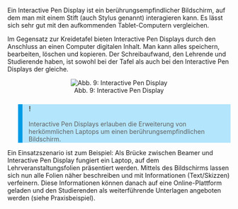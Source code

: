 <!-- filename: 12_Interactive_Pen_Display.md -->
<!-- title: Interactive Pen Display -->

Ein Interactive Pen Display ist ein berührungsempfindlicher Bildschirm, auf dem man mit einem Stift (auch Stylus genannt) interagieren kann. Es lässt sich sehr gut mit den aufkommenden Tablet-Computern vergleichen.

Im Gegensatz zur Kreidetafel bieten Interactive Pen Displays durch den Anschluss an einen Computer digitalen Inhalt. Man kann alles speichern, bearbeiten, löschen und kopieren. Der Schreibaufwand, den Lehrende und Studierende haben, ist sowohl bei der Tafel als auch bei den Interactive Pen Displays der gleiche.

<center><figure>
  <img src="https://raw.githubusercontent.com/ed-tech-at/L3T/refs/heads/main/03_Von_der_Kreidetafel_zum_Tablet/img/09_Interactive_Pen_Display.jpg" alt="Abb. 9: Interactive Pen Display">
  <figcaption>Abb. 9: Interactive Pen Display</figcaption>
</figure></center>


<blockquote style="background: #B3E5FC; border-left: 10px solid #039BE5">

### !

Interactive Pen Displays erlauben die Erweiterung von herkömmlichen Laptops um einen berührungsempfindlichen Bildschirm.

</blockquote>

Ein Einsatzszenario ist zum Beispiel: Als Brücke zwischen Beamer und Interactive Pen Display fungiert ein Laptop, auf dem Lehrveranstaltungsfolien präsentiert werden. Mittels des Bildschirms lassen sich nun alle Folien näher beschreiben und mit Informationen (Text/Skizzen) verfeinern. Diese Informationen können danach auf eine Online-Plattform geladen und den Studierenden als weiterführende Unterlagen angeboten werden (siehe Praxisbeispiel).
